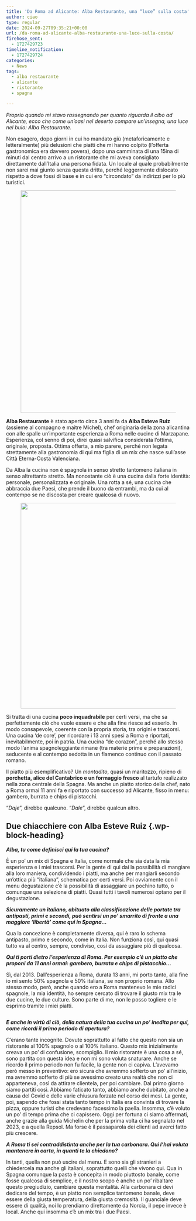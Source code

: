 ```yaml
---
title: 'Da Roma ad Alicante: Alba Restaurante, una “luce” sulla costa'
author: ciao
type: regular
date: 2024-09-27T09:35:21+00:00
url: /da-roma-ad-alicante-alba-restaurante-una-luce-sulla-costa/
firehose_sent:
  - 1727429723
timeline_notification:
  - 1727429724
categories:
  - News
tags:
  - alba restaurante
  - alicante
  - ristorante
  - spagna

---
```

  
_Proprio quando mi stavo rassegnando per quanto riguarda il cibo ad Alicante, ecco che come un’oasi nel deserto compare un’insegna, una luce nel buio: Alba Restaurante._

Non esagero, dopo giorni in cui ho mandato giù (metaforicamente e letteralmente) più delusioni che piatti che mi hanno colpito (l’offerta gastronomica era davvero povera), dopo una camminata di una 15ina di minuti dal centro arrivo a un ristorante che mi aveva consigliato direttamente dall’Italia una persona fidata. Un locale al quale probabilmente non sarei mai giunto senza questa dritta, perché leggermente dislocato rispetto a dove fossi di base e in cui ero “circondato” da indirizzi per lo più turistici.<figure class="wp-block-image aligncenter size-large is-resized">

<img decoding="async" src="images/wp-content/uploads/2024/09/img_9266.jpg?w=768" alt="" class="wp-image-2776" style="width:608px;height:auto" /> </figure> 

**Alba Restaurante** è stato aperto circa 3 anni fa da **Alba Esteve Ruiz** (assieme al compagno e maitre Michel), chef originaria della zona alicantina con alle spalle un’importante esperienza a Roma nelle cucine di Marzapane. Esperienza, col senno di poi, direi quasi salvifica considerata l’ottima, originale, proposta. Ottima offerta, a mio parere, perché non legata strettamente alla gastronomia di qui ma figlia di un mix che nasce sull’asse Città Eterna-Costa Valenciana.

Da Alba la cucina non è spagnola in senso stretto tantomeno italiana in senso altrettanto stretto. Ma nonostante ciò è una cucina dalla forte identità: personale, personalizzata e originale. Una rotta a sé, una cucina che abbraccia due Paesi, che prende il buono da entrambi, ma da cui al contempo se ne discosta per creare qualcosa di nuovo.&nbsp;<figure class="wp-block-image aligncenter size-large is-resized">

<img decoding="async" src="images/wp-content/uploads/2024/09/alba-restaurante-alicante-spain.png?w=1024" alt="" class="wp-image-2777" style="width:562px;height:auto" /> </figure> 

Si tratta di una cucina **poco inquadrabile** per certi versi, ma che sa perfettamente ciò che vuole essere e che alla fine riesce ad esserlo. In modo consapevole, coerente con la propria storia, tra origini e trascorsi. Una cucina ‘de core’, per ricordare i 13 anni spesi a Roma e riportati, inevitabilmente, poi in patria. Una cucina “de corazon”, perché allo stesso modo l’anima spagnoleggiante rimane (tra materie prime e preparazioni), seducente e al contempo sedotta in un flamenco continuo con il passato romano. 

Il piatto più esemplificativo? Un _montadito_, quasi un maritozzo, ripieno di **porchetta, alice del Cantabrico e un formaggio fresco** al tartufo realizzato nella zona centrale della Spagna. Ma anche un piatto storico della chef, nato a Roma ormai 11 anni fa e riportato con successo ad Alicante, fisso in menu: gambero, burrata e chips di pistacchi. 

“_Daje_”, direbbe qualcuno. “_Dale_”, direbbe qualcun altro.

## **Due chiacchiere con Alba Esteve Ruiz** {.wp-block-heading}

**_Alba, tu come definisci qui la tua cucina?&nbsp;_**

È un po’ un mix di Spagna e Italia, come normale che sia data la mia esperienza e i miei trascorsi. Per la gente di qui dai la possibilità di mangiare alla loro maniera, condividendo i piatti, ma anche per mangiarli secondo un’ottica più “italiana”, schematica per certi versi. Poi ovviamente con il menu degustazione c’è la possibilità di assaggiare un pochino tutto, o comunque una selezione di piatti. Quasi tutti i tavoli numerosi optano per il degustazione.&nbsp;

**_Sicuramente un italiano, abituato alla classificazione delle portate tra antipasti, primi e secondi, può sentirsi un po’ smarrito di fronte a una maggiore ‘libertà’ come qui in Spagna…_**

Qua la concezione è completamente diversa, qui è raro lo schema antipasto, primo e secondo, come in Italia. Non funziona così, qui quasi tutto va al centro, sempre, condiviso, così da assaggiare più di qualcosa.&nbsp;

**_Qui ti porti dietro l’esperienza di Roma. Per esempio c’è un piatto che proponi da 11 anni ormai: gambero, burrata e chips di pistacchio…_**

Sì, dal 2013. Dall’esperienza a Roma, durata 13 anni, mi porto tanto, alla fine io mi sento 50% spagnola e 50% italiana, se non proprio romana. Allo stesso modo, però, anche quando ero a Roma mantenevo le mie radici spagnole, la mia identità, ho sempre cercato di trovare il giusto mix tra le due cucine, le due culture. Sono parte di me, non le posso togliere e le esprimo tramite i miei piatti.<figure class="wp-block-image size-large">

<img decoding="async" src="images/wp-content/uploads/2024/09/5ece3a9d-e992-49d2-bcea-6b6a42453685-1467045626-e1727429676186.jpg?w=1024" alt="" class="wp-image-2779" /> </figure> 

**_E anche in virtù di ciò, della natura della tua cucina un po’ inedita per qui, come ricordi il primo periodo di apertura?_**

C’erano tante incognite. Dovute soprattutto al fatto che questo non sia un ristorante al 100% spagnolo o al 100% italiano. Questo mix inizialmente creava un po’ di confusione, scompiglio. Il mio ristorante è una cosa a sé, sono partita con questa idea e non mi sono voluta snaturare. Anche se ricordo il primo periodo non fu facile, la gente non ci capiva. L’avevamo però messo in preventivo: ero sicura che avremmo sofferto un po’ all’inizio, ma avremmo sofferto di più se avessimo creato una realtà che non ci apparteneva, così da attirare clientela, per poi cambiare. Dal primo giorno siamo partiti così. Abbiamo faticato tanto, abbiamo anche dubitato, anche a causa del Covid e delle varie chiusura forzate nel corso dei mesi. La gente, poi, sapendo che fossi stata tanto tempo in Italia era convinta di trovare la pizza, oppure turisti che credevano facessimo la paella. Insomma, c’è voluto un po’ di tempo prima che ci capissero. Oggi per fortuna ci siamo affermati, anche grazie alla guida Michelin che per la prima volta ci ha segnalato nel 2023, e a quella Repsol. Ma forse è il passaparola dei clienti ad averci fatto più crescere.&nbsp;

**_A Roma ti sei contraddistinta anche per la tua carbonara. Qui l’hai voluta mantenere in carta, in quanti te la chiedono?_**

In tanti, quella non può uscire dal menu. E sono sia gli stranieri a chiedercela ma anche gli italiani, soprattutto quelli che vivono qui. Qua in Spagna comunque la pasta è concepita in modo piuttosto banale, come fosse qualcosa di semplice, e il nostro scopo è anche un po’ ribaltare questo pregiudizio, cambiare questa mentalità. Alla carbonara ci devi dedicare del tempo, è un piatto non semplice tantomeno banale, deve essere della giusta temperatura, della giusta cremosità. Il guanciale deve essere di qualità, noi lo prendiamo direttamente da Norcia, il pepe invece è local. Anche qui insomma c’è un mix tra i due Paesi.